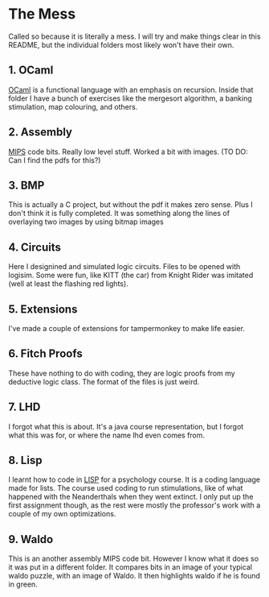 # The Mess

Called so because it is literally a mess. I will try and make things clear in this README, but the individual folders most likely won't
have their own. 

## 1. OCaml
[OCaml](https://ocaml.org/learn/description.html) is a functional language with an emphasis on recursion. Inside that folder I have a bunch of exercises like the mergesort algorithm, a banking stimulation, map colouring, and others.

## 2. Assembly
[MIPS](https://en.wikipedia.org/wiki/MIPS_architecture) code bits. Really low level stuff. Worked a bit with images. (TO DO: Can I find the pdfs for this?)

## 3. BMP
This is actually a C project, but without the pdf it makes zero sense. Plus I don't think it is fully completed. It was something along 
the lines of overlaying two images by using bitmap images

## 4. Circuits
Here I designined and simulated logic circuits. Files to be opened with logisim. Some were fun, like KITT (the car) from Knight Rider was imitated (well at least the flashing red lights).

## 5. Extensions
I've made a couple of extensions for tampermonkey to make life easier.

## 6. Fitch Proofs
These have nothing to do with coding, they are logic proofs from my deductive logic class. The format of the files is just weird.

## 7. LHD
I forgot what this is about. It's a java course representation, but I forgot what this was for, or where the name lhd even comes from.

## 8. Lisp
I learnt how to code in [LISP](https://en.wikipedia.org/wiki/Lisp_(programming_language)) for a psychology course. It is a coding language made for lists. The course used coding to run stimulations, like of what happened with the Neanderthals when they went extinct. I only put up the first assignment though, as the rest were mostly the professor's work with a couple of my own optimizations. 

## 9. Waldo
This is an another assembly MIPS code bit. However I know what it does so it was put in a different folder. It compares bits in an image of your typical waldo puzzle, with an image of Waldo. It then highlights waldo if he is found in green.
